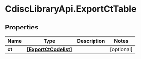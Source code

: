 # CdiscLibraryApi.ExportCtTable

## Properties

Name | Type | Description | Notes
------------ | ------------- | ------------- | -------------
**ct** | [**[ExportCtCodelist]**](ExportCtCodelist.md) |  | [optional] 


